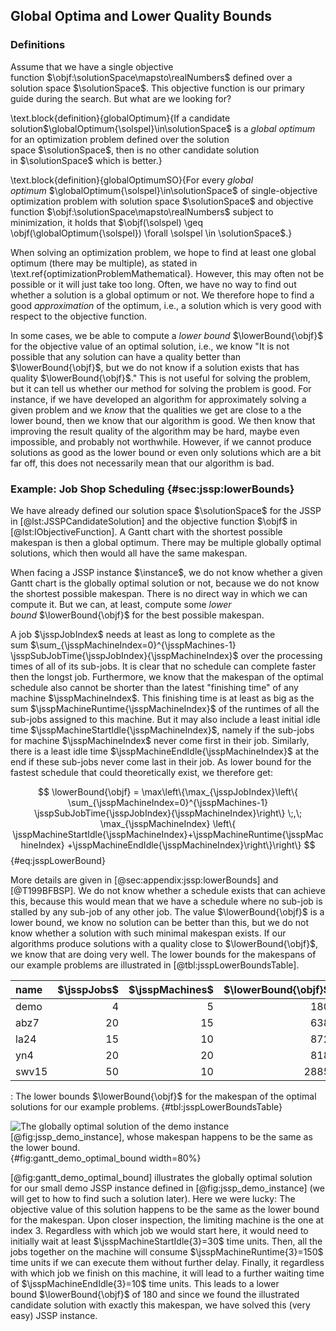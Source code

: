 ## Global Optima and Lower Quality Bounds

### Definitions

Assume that we have a single objective function&nbsp;$\objf:\solutionSpace\mapsto\realNumbers$ defined over a solution space&nbsp;$\solutionSpace$.
This objective function is our primary guide during the search.
But what are we looking for?

\text.block{definition}{globalOptimum}{If a candidate solution$\globalOptimum{\solspel}\in\solutionSpace$ is a *global optimum* for an optimization problem defined over the solution space&nbsp;$\solutionSpace$, then is no other candidate solution in&nbsp;$\solutionSpace$ which is better.}

\text.block{definition}{globalOptimumSO}{For every *global optimum*&nbsp;$\globalOptimum{\solspel}\in\solutionSpace$ of single-objective optimization problem with solution space&nbsp;$\solutionSpace$ and objective function&nbsp;$\objf:\solutionSpace\mapsto\realNumbers$ subject to minimization, it holds that $\objf(\solspel) \geq \objf(\globalOptimum{\solspel}) \forall \solspel \in \solutionSpace$.}

When solving an optimization problem, we hope to find at least one global optimum (there may be multiple), as stated in \text.ref{optimizationProblemMathematical}.
However, this may often not be possible or it will just take too long.
Often, we have no way to find out whether a solution is a global optimum or not.
We therefore hope to find a good *approximation* of the optimum, i.e., a solution which is very good with respect to the objective function.

In some cases, we be able to compute a *lower bound*&nbsp;$\lowerBound{\objf}$ for the objective value of an optimal solution, i.e., we know "It is not possible that any solution can have a quality better than $\lowerBound{\objf}$, but we do not know if a solution exists that has quality&nbsp;$\lowerBound{\objf}$."
This is not useful for solving the problem, but it can tell us whether our method for solving the problem is good.
For instance, if we have developed an algorithm for approximately solving a given problem and we *know* that the qualities we get are close to a the lower bound, then we know that our algorithm is good.
We then know that improving the result quality of the algorithm may be hard, maybe even impossible, and probably not worthwhile.
However, if we cannot produce solutions as good as the lower bound or even only solutions which are a bit far off, this does not necessarily mean that our algorithm is bad.

### Example: Job Shop Scheduling {#sec:jssp:lowerBounds}

We have already defined our solution space&nbsp;$\solutionSpace$ for the JSSP in [@lst:JSSPCandidateSolution] and the objective function&nbsp;$\objf$ in [@lst:IObjectiveFunction].
A Gantt chart with the shortest possible makespan is then a global optimum.
There may be multiple globally optimal solutions, which then would all have the same makespan.

When facing a JSSP instance&nbsp;$\instance$, we do not know whether a given Gantt chart is the globally optimal solution or not, because we do not know the shortest possible makespan.
There is no direct way in which we can compute it.
But we can, at least, compute some *lower bound*&nbsp;$\lowerBound{\objf}$ for the best possible makespan.

A job&nbsp;$\jsspJobIndex$ needs at least as long to complete as the sum&nbsp;$\sum_{\jsspMachineIndex=0}^{\jsspMachines-1} \jsspSubJobTime{\jsspJobIndex}{\jsspMachineIndex}$ over the processing times of all of its sub-jobs.
It is clear that no schedule can complete faster then the longst job.
Furthermore, we know that the makespan of the optimal schedule also cannot be shorter than the latest "finishing time" of any machine&nbsp;$\jsspMachineIndex$.
This finishing time is at least as big as the sum&nbsp;$\jsspMachineRuntime{\jsspMachineIndex}$ of the runtimes of all the sub-jobs assigned to this machine.
But it may also include a least initial idle time&nbsp;$\jsspMachineStartIdle{\jsspMachineIndex}$, namely if the sub-jobs for machine&nbsp;$\jsspMachineIndex$ never come first in their job.
Similarly, there is a least idle time&nbsp;$\jsspMachineEndIdle{\jsspMachineIndex}$ at the end if these sub-jobs never come last in their job.
As lower bound for the fastest schedule that could theoretically exist, we therefore get:

$$ \lowerBound{\objf} = \max\left\{\max_{\jsspJobIndex}\left\{ \sum_{\jsspMachineIndex=0}^{\jsspMachines-1} \jsspSubJobTime{\jsspJobIndex}{\jsspMachineIndex}\right\} \;,\; \max_{\jsspMachineIndex} \left\{ \jsspMachineStartIdle{\jsspMachineIndex}+\jsspMachineRuntime{\jsspMachineIndex} +\jsspMachineEndIdle{\jsspMachineIndex}\right\}\right\} $$ {#eq:jsspLowerBound}

More details are given in [@sec:appendix:jssp:lowerBounds] and [@T199BFBSP].
We do not know whether a schedule exists that can achieve this, because this would mean that we have a schedule where no sub-job is stalled by any sub-job of any other job.
The value&nbsp;$\lowerBound{\objf}$ is a lower bound, we know no solution can be better than this, but we do not know whether a solution with such minimal makespan exists.
If our algorithms produce solutions with a quality close to&nbsp;$\lowerBound{\objf}$, we know that are doing very well.
The lower bounds for the makespans of our example problems are illustrated in [@tbl:jsspLowerBoundsTable].

| name | $\jsspJobs$ | $\jsspMachines$ | $\lowerBound{\objf}$|
|:--|--:|--:|--:|
demo|4|5|180
abz7|20|15|638
la24|15|10|872
yn4|20|20|818
swv15|50|10|2885

: The lower bounds&nbsp;$\lowerBound{\objf}$ for the makespan of the optimal solutions for our example problems. {#tbl:jsspLowerBoundsTable}

![The globally optimal solution of the demo instance [@fig:jssp_demo_instance], whose makespan happens to be the same as the lower bound.](\relative.path{gantt_demo_optimal_bound.svgz}){#fig:gantt_demo_optimal_bound width=80%}

[@fig:gantt_demo_optimal_bound] illustrates the globally optimal solution for our small demo JSSP instance defined in [@fig:jssp_demo_instance] (we will get to how to find such a solution later).
Here we were lucky: The objective value of this solution happens to be the same as the lower bound for the makespan.
Upon closer inspection, the limiting machine is the one at index&nbsp;3.
Regardless with which job we would start here, it would need to initially wait at least&nbsp;$\jsspMachineStartIdle{3}=30$ time units.
Then, all the jobs together on the machine will consume&nbsp;$\jsspMachineRuntime{3}=150$ time units if we can execute them without further delay.
Finally, it regardless with which job we finish on this machine, it will lead to a further waiting time of&nbsp;$\jsspMachineEndIdle{3}=10$ time units.
This leads to a lower bound&nbsp;$\lowerBound{\objf}$ of&nbsp;180 and since we found the illustrated candidate solution with exactly this makespan, we have solved this (very easy) JSSP instance.
